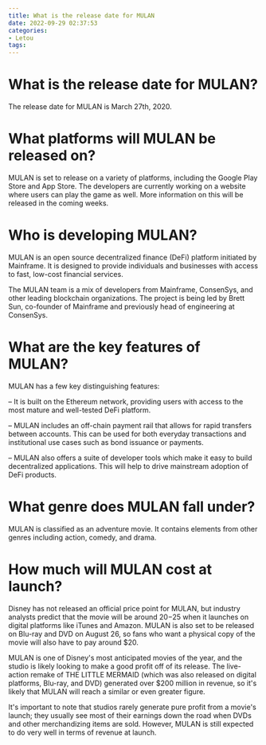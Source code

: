 ```yaml
---
title: What is the release date for MULAN
date: 2022-09-29 02:37:53
categories:
- Letou
tags:
---
```



#  What is the release date for MULAN?

The release date for MULAN is March 27th, 2020.

#  What platforms will MULAN be released on?

MULAN is set to release on a variety of platforms, including the Google Play Store and App Store. The developers are currently working on a website where users can play the game as well. More information on this will be released in the coming weeks.

#  Who is developing MULAN?

MULAN is an open source decentralized finance (DeFi) platform initiated by Mainframe. It is designed to provide individuals and businesses with access to fast, low-cost financial services.

The MULAN team is a mix of developers from Mainframe, ConsenSys, and other leading blockchain organizations. The project is being led by Brett Sun, co-founder of Mainframe and previously head of engineering at ConsenSys.

# What are the key features of MULAN?

MULAN has a few key distinguishing features:

– It is built on the Ethereum network, providing users with access to the most mature and well-tested DeFi platform.

– MULAN includes an off-chain payment rail that allows for rapid transfers between accounts. This can be used for both everyday transactions and institutional use cases such as bond issuance or payments.

– MULAN also offers a suite of developer tools which make it easy to build decentralized applications. This will help to drive mainstream adoption of DeFi products.

#  What genre does MULAN fall under?

MULAN is classified as an adventure movie. It contains elements from other genres including action, comedy, and drama.

#  How much will MULAN cost at launch?

Disney has not released an official price point for MULAN, but industry analysts predict that the movie will be around $20-$25 when it launches on digital platforms like iTunes and Amazon. MULAN is also set to be released on Blu-ray and DVD on August 26, so fans who want a physical copy of the movie will also have to pay around $20.

MULAN is one of Disney's most anticipated movies of the year, and the studio is likely looking to make a good profit off of its release. The live-action remake of THE LITTLE MERMAID (which was also released on digital platforms, Blu-ray, and DVD) generated over $200 million in revenue, so it's likely that MULAN will reach a similar or even greater figure.

It's important to note that studios rarely generate pure profit from a movie's launch; they usually see most of their earnings down the road when DVDs and other merchandizing items are sold. However, MULAN is still expected to do very well in terms of revenue at launch.